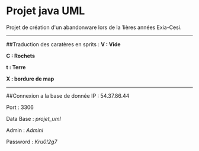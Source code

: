 # Projet java UML

Projet de création d'un abandonware lors de la 1ières années Exia-Cesi.


---
##Traduction des caratères en sprits : 
**V : Vide**

**C : Rochets**

**t : Terre**

**X : bordure de map**

---
##Connexion a la base de donnée
IP : 54.37.86.44

Port : 3306

Data Base : _projet_uml_

Admin : _Admini_

Password : _Kru0!2g7_
